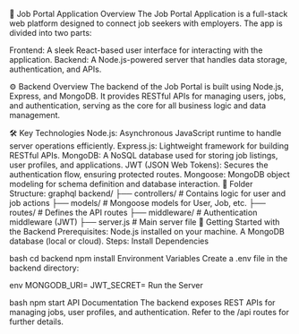 💼 Job Portal Application
Overview
The Job Portal Application is a full-stack web platform designed to connect job seekers with employers. The app is divided into two parts:

Frontend: A sleek React-based user interface for interacting with the application.
Backend: A Node.js-powered server that handles data storage, authentication, and APIs.


⚙️ Backend
Overview
The backend of the Job Portal is built using Node.js, Express, and MongoDB. It provides RESTful APIs for managing users, jobs, and authentication, serving as the core for all business logic and data management.

🛠️ Key Technologies
Node.js: Asynchronous JavaScript runtime to handle server operations efficiently.
Express.js: Lightweight framework for building RESTful APIs.
MongoDB: A NoSQL database used for storing job listings, user profiles, and applications.
JWT (JSON Web Tokens): Secures the authentication flow, ensuring protected routes.
Mongoose: MongoDB object modeling for schema definition and database interaction.
📂 Folder Structure:
graphql
backend/
├── controllers/   # Contains logic for user and job actions
├── models/        # Mongoose models for User, Job, etc.
├── routes/        # Defines the API routes
├── middleware/    # Authentication middleware (JWT)
├── server.js      # Main server file
🚀 Getting Started with the Backend
Prerequisites:
Node.js installed on your machine.
A MongoDB database (local or cloud).
Steps:
Install Dependencies

bash
cd backend
npm install
Environment Variables Create a .env file in the backend directory:

env
MONGODB_URI=<Your MongoDB Connection URI>
JWT_SECRET=<Your Secret Key for JWT>
Run the Server

bash
npm start
API Documentation The backend exposes REST APIs for managing jobs, user profiles, and authentication. Refer to the /api routes for further details.
